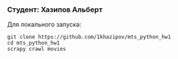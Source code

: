 ### Студент: Хазипов Альберт

Для локального запуска:

```
git clone https://github.com/1khazipov/mts_python_hw1
cd mts_python_hw1
scrapy crawl movies
```
